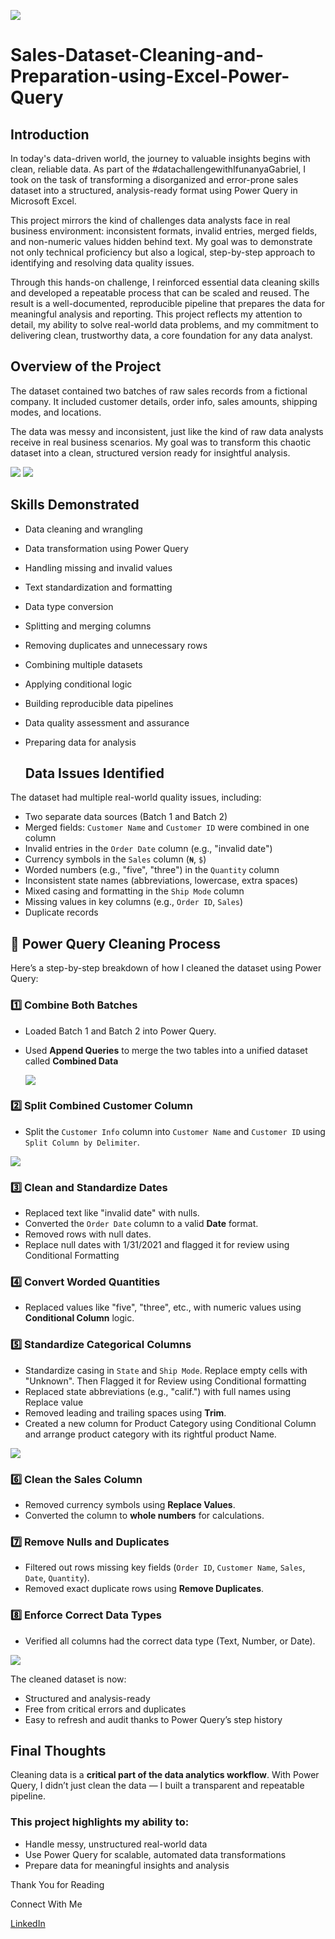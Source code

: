 
![](https://github.com/Marshall-50/Sales-Dataset-Cleaning-and-Preparation-using-Excel-Power-Query/blob/main/cover2.jfif)
# Sales-Dataset-Cleaning-and-Preparation-using-Excel-Power-Query

## Introduction

In today's data-driven world, the journey to valuable insights begins with clean, reliable data. As part of the #datachallengewithIfunanyaGabriel, I took on the task of transforming a disorganized and error-prone sales dataset into a structured, analysis-ready format using Power Query in Microsoft Excel.

This project mirrors the kind of challenges data analysts face in real business environment: inconsistent formats, invalid entries, merged fields, and non-numeric values hidden behind text. 
My goal was to demonstrate not only technical proficiency but also a logical, step-by-step approach to identifying and resolving data quality issues.

Through this hands-on challenge, I reinforced essential data cleaning skills and developed a repeatable process that can be scaled and reused. The result is a well-documented, reproducible pipeline that prepares the data for meaningful analysis and reporting.
This project reflects my attention to detail, my ability to solve real-world data problems, and my commitment to delivering clean, trustworthy data, a core foundation for any data analyst.

## Overview of the Project
The dataset contained two batches of raw sales records from a fictional company. It included customer details, order info, sales amounts, shipping modes, and locations.

The data was messy and inconsistent, just like the kind of raw data analysts receive in real business scenarios. My goal was to transform this chaotic dataset into a clean, structured version ready for insightful analysis.

![](https://github.com/Marshall-50/Sales-Dataset-Cleaning-and-Preparation-using-Excel-Power-Query/blob/main/Screenshot%20(39).png)
![](https://github.com/Marshall-50/Sales-Dataset-Cleaning-and-Preparation-using-Excel-Power-Query/blob/main/Screenshot%20(38).png)
##  Skills Demonstrated

- Data cleaning and wrangling  
- Data transformation using Power Query  
- Handling missing and invalid values  
- Text standardization and formatting  
- Data type conversion  
- Splitting and merging columns  
- Removing duplicates and unnecessary rows  
- Combining multiple datasets  
- Applying conditional logic  
- Building reproducible data pipelines  
- Data quality assessment and assurance  
- Preparing data for analysis

  ## Data Issues Identified

The dataset had multiple real-world quality issues, including:

-  Two separate data sources (Batch 1 and Batch 2)
-  Merged fields: `Customer Name` and `Customer ID` were combined in one column
-  Invalid entries in the `Order Date` column (e.g., "invalid date")
-  Currency symbols in the `Sales` column (`₦`, `$`)
-  Worded numbers (e.g., "five", "three") in the `Quantity` column
-  Inconsistent state names (abbreviations, lowercase, extra spaces)
-  Mixed casing and formatting in the `Ship Mode` column
-  Missing values in key columns (e.g., `Order ID`, `Sales`)
-  Duplicate records

## 🔄 Power Query Cleaning Process

Here’s a step-by-step breakdown of how I cleaned the dataset using Power Query:

### 1️⃣ Combine Both Batches
- Loaded Batch 1 and Batch 2 into Power Query.
- Used **Append Queries** to merge the two tables into a unified dataset called **Combined Data**


  ![](https://github.com/Marshall-50/Sales-Dataset-Cleaning-and-Preparation-using-Excel-Power-Query/blob/main/append.png)

### 2️⃣ Split Combined Customer Column
- Split the `Customer Info` column into `Customer Name` and `Customer ID` using `Split Column by Delimiter`.

![](https://github.com/Marshall-50/Sales-Dataset-Cleaning-and-Preparation-using-Excel-Power-Query/blob/main/split%20colun.png)

### 3️⃣ Clean and Standardize Dates
- Replaced text like "invalid date" with nulls.
- Converted the `Order Date` column to a valid **Date** format.
- Removed rows with null dates.
- Replace null dates with 1/31/2021 and flagged it for review using Conditional Formatting

### 4️⃣ Convert Worded Quantities
- Replaced values like "five", "three", etc., with numeric values using **Conditional Column** logic.

### 5️⃣ Standardize Categorical Columns
- Standardize casing in `State` and `Ship Mode`. Replace empty cells with "Unknown". Then Flagged it for Review using Conditional formatting
- Replaced state abbreviations (e.g., "calif.") with full names using Replace value
- Removed leading and trailing spaces using **Trim**.
- Created a new column for Product Category using Conditional Column and arrange product category with its rightful product Name.


![](https://github.com/Marshall-50/Sales-Dataset-Cleaning-and-Preparation-using-Excel-Power-Query/blob/main/conditonal%20colunm.png)

### 6️⃣ Clean the Sales Column
- Removed currency symbols using **Replace Values**.
- Converted the column to **whole numbers** for calculations.
  
### 7️⃣ Remove Nulls and Duplicates
- Filtered out rows missing key fields (`Order ID`, `Customer Name`, `Sales`, `Date`, `Quantity`).
- Removed exact duplicate rows using **Remove Duplicates**.

### 8️⃣ Enforce Correct Data Types
- Verified all columns had the correct data type (Text, Number, or Date).

![](https://github.com/Marshall-50/Sales-Dataset-Cleaning-and-Preparation-using-Excel-Power-Query/blob/main/ready.png)


The cleaned dataset is now:
- Structured and analysis-ready
- Free from critical errors and duplicates
- Easy to refresh and audit thanks to Power Query’s step history


## Final Thoughts

Cleaning data is a **critical part of the data analytics workflow**. With Power Query, I didn’t just clean the data — I built a transparent and repeatable pipeline.

### This project highlights my ability to:
- Handle messy, unstructured real-world data
- Use Power Query for scalable, automated data transformations
- Prepare data for meaningful insights and analysis

Thank You for Reading

Connect With Me

[LinkedIn](https://www.linkedin.com/in/marshallufomba/)
